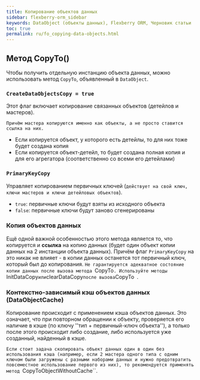 ```yaml
---
title: Копирование объектов данных
sidebar: flexberry-orm_sidebar
keywords: DataObject (объекты данных), Flexberry ORM, Черновик статьи
toc: true
permalink: ru/fo_copying-data-objects.html
---
```

## Метод CopyTo()

Чтобы получить отдельную инстанцию объекта данных, можно использовать метод `CopyTo`, объявленный в `DataObject`.

### `CreateDataObjectsCopy = true`

Этот флаг включает копирование связанных объектов (детейлов и мастеров).

`Причём мастера копируются именно как объекты, а не просто ставится ссылка на них.` 

* Если копируется объект, у которого есть детейлы, то для них тоже будет создана копия
* Если копируется объект-детейл, то будет создана полная копия и для его агрегатора (соответственно со всеми его детейлами)

### `PrimaryKeyCopy`

Управляет копированием первичных ключей (`действует на свой ключ, ключи мастеров и ключи детейловых объектов`).

* ``true``: первичные ключи будут взяты из исходного объекта
* ``false``: первичные ключи будут заново сгенерированы

### Копия объектов данных

Ещё одной важной особенностью этого метода является то, что копируется и __ссылка__ на копию данных (будет один объект копии данных на 2 инстанции объекта данных). Причём флаг `PrimaryKeyCopy` на это никак не влияет - в копии данных останется тот первичный ключ, который был до копирования. `Не гарантируется адекватное состояние копии данных после вызова метода `CopyTo`. Используйте методы `InitDataCopy` или `clearDataCopy` после вызова `CopyTo` `.


### Контекстно-зависимый кэш объектов данных (DataObjectCache)

Копирование происходит с применением кэша объектов данных. Это означает, что при повторном обращении к объекту, проверяется его наличие в кэше (по ключу ''тип + первичный-ключ объекта''), а только после этого происходит либо создание, либо используется уже созданный, найденный в кэше.

`Если стоит задача скопировать объект данных один в один без использования кэша (например, если 2 мастера одного типа с одним ключом были загружены с разными наборами данных и нужно предотвратить повсеместное использование первого из них), то рекомендуется применять метод `CopyToObjectWithoutCache``.
